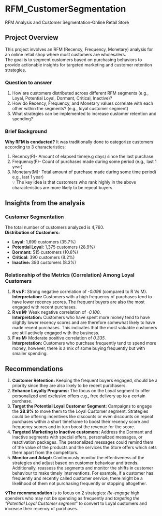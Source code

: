 # RFM_CustomerSegmentation
RFM Analysis and Customer Segmentation-Online Retail Store

## Project Overview
This project involves an RFM (Recency, Frequency, Monetary) analysis for an online retail shop where most customers are wholesalers.<br/> The goal is to segment customers based on purchasing behaviors to provide actionable insights for targeted marketing and customer retention strategies.

### Question to answer
1. How are customers distributed across different RFM segments (e.g., Loyal, Potential Loyal, Dormant, Critical, Inactive)?
2. How do Recency, Frequency, and Monetary values correlate with each other within the segments? (e.g., loyal customer segment)
3. What strategies can be implemented to increase customer retention and spending?
   
### Brief Background
**Why RFM is conducted?**
It was traditionally done to categorize customers according to 3 characteristics:
1. Recency(R)- Amount of elapsed time(e.g days) since the last purchase
2. Frequency(F)- Count of purchases made during some period (e.g., last 1 year)
3. Monetary(M)- Total amount of purchase made during some time period( e.g., last 1 year)<br/>
💡 The key idea is that customers who rank highly in the above characteristics are more likely to be repeat buyers.

## Insights from the analysis
### Customer Segmentation
The total number of customers analyzed is 4,760.<br/>
**Distribution of Customers:**
* **Loyal:** 1,699 customers (35.7%)
* **Potential Loyal:** 1,375 customers (28.9%)
* **Dormant:** 515 customers (10.8%)
* **Critical:** 390 customers (8.2%)
* **Inactive:** 393 customers (8.3%)

### Relationship of the Metrics (Correlation) Among Loyal Customers
1. **R vs F:** Strong negative correlation of *-0.096* (compared to R Vs M).<br/>
**Interpretation:** Customers with a high frequency of purchases tend to have lower recency scores. The frequent buyers are also the most engaged with recent purchases.<br/>
2. **R vs M:** Weak negative correlation of *-0.100*.<br/>
**Interpretation:** Customers who have spent more money tend to have slightly lower recency scores and are therefore somewhat likely to have made recent purchases. This indicates that the most valuable customers are still actively engaged with the business.<br/>
3. **F vs M:** Moderate positive correlation of *0.335*.<br/>
**Interpretation:** Customers who purchase frequently tend to spend more money, however, there is a mix of some buying frequently but with smaller spending.

## Recommendations
1. **Customer Retention:** Keeping the frequent buyers engaged, should be a priority since they are also likely to be recent purchasers.<br/>
2. **Enhance Loyalty Programs:**  The focus on the Loyal segment to offer personalized and exclusive offers e.g., free delivery up to a certain purchase. <br/>
3. **Target the Potential Loyal Customer Segment:** Campaigns to engage the **28.9%** to move them to the Loyal Customer segment. Strategies could be offering incentives like discounts or even discounts on repeat purchases within a short timeframe to boost their recency score and frequency scores and in turn boost the revenue for the score. <br/>
4. **Targeted Marketing to Inactive customers:** Address the Dormant and Inactive segments with special offers, personalized messages, or reactivation packages. The personalized messages could remind them of the value of the products and the services the Store offers which sets them apart from the competitors. <br/>
5. **Monitor and Adapt:** Continuously monitor the effectiveness of the strategies and adjust based on customer behaviour and trends. Additionally, reassess the segments and monitor the shifts in customer behaviour to make timely interventions. For example, if a customer has frequently and recently called customer service, there might be a likelihood of them not purchasing frequently or stopping altogether. <br/>

    
**💡The recommendation** is to focus on 2 strategies: *Re-engage* high spenders who may not be spending as frequently and *targeting the "Potential Loyal Customer segment"* to convert to Loyal customers and increase their recency of purchases.
